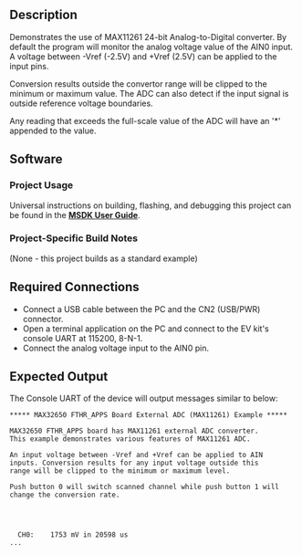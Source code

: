 ## Description

Demonstrates the use of MAX11261 24-bit Analog-to-Digital converter. By default the program will monitor the analog voltage value of the AIN0 input. A voltage between -Vref (-2.5V) and +Vref (2.5V) can be applied to the input pins.

Conversion results outside the convertor range will be clipped to the minimum or maximum value. The ADC can also detect if the input signal is outside reference voltage boundaries.

Any reading that exceeds the full-scale value of the ADC will have an '*' appended to the value.


## Software

### Project Usage

Universal instructions on building, flashing, and debugging this project can be found in the **[MSDK User Guide](https://analogdevicesinc.github.io/msdk/USERGUIDE/)**.

### Project-Specific Build Notes

(None - this project builds as a standard example)

## Required Connections

-   Connect a USB cable between the PC and the CN2 (USB/PWR) connector.
-   Open a terminal application on the PC and connect to the EV kit's console UART at 115200, 8-N-1.
-   Connect the analog voltage input to the AIN0 pin.

## Expected Output

The Console UART of the device will output messages similar to below:

```
***** MAX32650 FTHR_APPS Board External ADC (MAX11261) Example *****

MAX32650 FTHR_APPS board has MAX11261 external ADC converter.
This example demonstrates various features of MAX11261 ADC.

An input voltage between -Vref and +Vref can be applied to AIN
inputs. Conversion results for any input voltage outside this
range will be clipped to the minimum or maximum level.

Push button 0 will switch scanned channel while push button 1 will change the conversion rate. 




  CH0:    1753 mV in 20598 us
...
```

